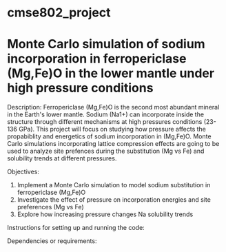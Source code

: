 # cmse802_project


# Monte Carlo simulation of sodium incorporation in ferropericlase (Mg,Fe)O in the lower mantle under high pressure conditions

Description: Ferropericlase (Mg,Fe)O is the second most abundant mineral in the Earth's lower mantle. Sodium (Na1+) can incorporate inside the structure through different mechanisms at high pressures conditions (23-136 GPa). This project will focus on studying how pressure affects the propabiblity and energetics of sodium incorporation in (Mg,Fe)O. Monte Carlo simulations incorporating lattice compression effects are going to be used to analyze site prefences during the substitution (Mg vs Fe) and solubility trends at different pressures. 

Objectives:

1. Implement a Monte Carlo simulation to model sodium substitution in ferropericlase (Mg,Fe)O
2. Investigate the effect of pressure on incorporation energies and site preferences (Mg vs Fe)
3. Explore how increasing pressure changes Na solubility trends


Instructions for setting up and running the code:




Dependencies or requirements: 


